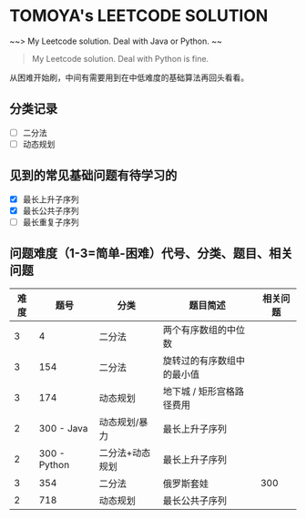# TOMOYA's LEETCODE SOLUTION

~~> My Leetcode solution. Deal with Java or Python. ~~

> My Leetcode solution. Deal with Python is fine. 

从困难开始刷，中间有需要用到在中低难度的基础算法再回头看看。

## 分类记录

- [ ] 二分法
- [ ] 动态规划

## 见到的常见基础问题有待学习的

- [x] 最长上升子序列
- [x] 最长公共子序列
- [ ] 最长重复子序列

## 问题难度（1-3=简单-困难）代号、分类、题目、相关问题

| 难度 | 题号         | 分类            | 题目简述                   | 相关问题 |
| ---- | ------------ | --------------- | -------------------------- | -------- |
| 3    | 4            | 二分法          | 两个有序数组的中位数       |          |
| 3    | 154          | 二分法          | 旋转过的有序数组中的最小值 |          |
| 3    | 174          | 动态规划        | 地下城 / 矩形宫格路径费用  |          |
| 2    | 300 - Java   | 动态规划/暴力   | 最长上升子序列             |          |
| 2    | 300 - Python | 二分法+动态规划 | 最长上升子序列             |          |
| 3    | 354          | 二分法          | 俄罗斯套娃                 | 300      |
| 2    | 718          | 动态规划        | 最长公共子序列             |          |